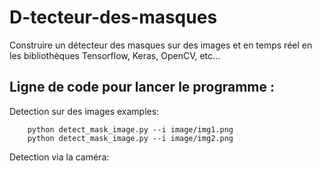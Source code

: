 # D-tecteur-des-masques
Construire un détecteur des masques sur des images et en temps réel en les bibliothèques Tensorflow, Keras, OpenCV, etc...
## Ligne de code pour lancer le programme :

Detection sur des images examples:
```
    python detect_mask_image.py --i image/img1.png
    python detect_mask_image.py --i image/img2.png
```
Detection via la caméra:
``` python detect_mask_video.py
